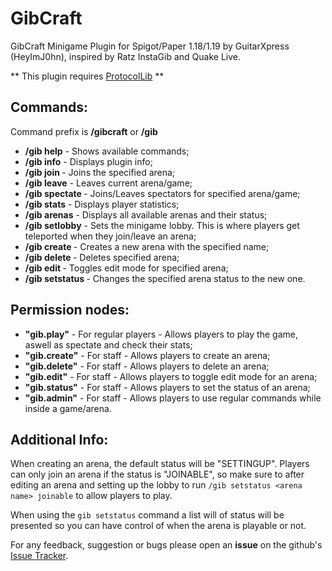# GibCraft
GibCraft Minigame Plugin for Spigot/Paper 1.18/1.19 by GuitarXpress (HeyImJ0hn), inspired by Ratz InstaGib and Quake Live.

** This plugin requires [ProtocolLib](https://www.spigotmc.org/resources/protocollib.1997/) **

## Commands:
Command prefix is **/gibcraft** or **/gib**
- **/gib help** - Shows available commands;
- **/gib info** - Displays plugin info;
- **/gib join <arena>** - Joins the specified arena;
- **/gib leave** - Leaves current arena/game;
- **/gib spectate <arena>** - Joins/Leaves spectators for specified arena/game;
- **/gib stats** - Displays player statistics;
- **/gib arenas** - Displays all available arenas and their status;
- **/gib setlobby** - Sets the minigame lobby. This is where players get teleported when they join/leave an arena;
- **/gib create <name>** - Creates a new arena with the specified name;
- **/gib delete <arena>** - Deletes specified arena;
- **/gib edit <arena>** - Toggles edit mode for specified arena;
- **/gib setstatus <arena> <status>** - Changes the specified arena status to the new one.

## Permission nodes:
- **"gib.play"** - For regular players - Allows players to play the game, aswell as spectate and check their stats;
- **"gib.create"** - For staff - Allows players to create an arena;
- **"gib.delete"** - For staff - Allows players to delete an arena;
- **"gib.edit"** - For staff - Allows players to toggle edit mode for an arena;
- **"gib.status"** - For staff - Allows players to set the status of an arena;
- **"gib.admin"** - For staff - Allows players to use regular commands while inside a game/arena.

## Additional Info:
When creating an arena, the default status will be "SETTINGUP". Players can only join an arena if the status is "JOINABLE", so make sure to after editing an arena and setting up the lobby to run `/gib setstatus <arena name> joinable` to allow players to play.

When using the `gib setstatus` command a list will of status will be presented so you can have control of when the arena is playable or not.

For any feedback, suggestion or bugs please open an **issue** on the github's [Issue Tracker](https://github.com/HeyImJ0hn/GibCraft-Public/issues).
